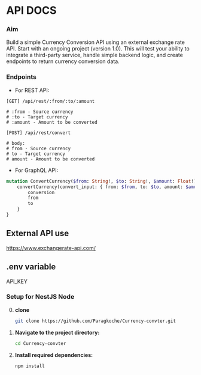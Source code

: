 # API DOCS
### Aim
Build a simple Currency Conversion API using an external exchange rate API. Start with an ongoing project (version 1.0). This will test your ability to integrate a third-party service, handle simple backend logic, and create endpoints to return currency conversion data.

### Endpoints

* For REST API:
```https
[GET] /api/rest/:from/:to/:amount

# :from - Source currency
# :to - Target currency
# :amount - Amount to be converted
```
```https
[POST] /api/rest/convert

# body:
# from - Source currency
# to - Target currency
# amount - Amount to be converted
```

* For GraphQL API:
```graphql
mutation ConvertCurrency($from: String!, $to: String!, $amount: Float!) {
    convertCurrency(convert_input: { from: $from, to: $to, amount: $amount }) {
        conversion
        from
        to
    }
}
```

## External API use 
https://www.exchangerate-api.com/

## .env variable

API_KEY

### Setup for NestJS Node

0. **clone**
    ```bash
    git clone https://github.com/Paragkoche/Currency-convter.git
    ```

1. **Navigate to the project directory:**
    ```bash
    cd Currency-convter
    ```

2. **Install required dependencies:**
    ```bash
    npm install 
    ```
